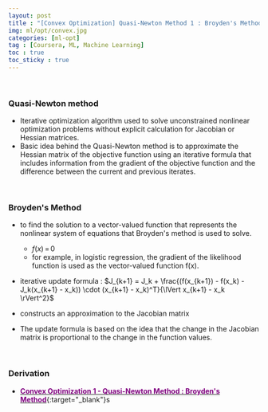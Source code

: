 ```yaml
---
layout: post
title : "[Convex Optimization] Quasi-Newton Method 1 : Broyden's Method"
img: ml/opt/convex.jpg
categories: [ml-opt] 
tag : [Coursera, ML, Machine Learning]
toc : true
toc_sticky : true
---
```

<br/>

### Quasi-Newton method
- Iterative optimization algorithm used to solve unconstrained nonlinear optimization problems without explicit calculation for Jacobian or Hessian matrices. 
- Basic idea behind the Quasi-Newton method is to approximate the Hessian matrix of the objective function using an iterative formula that includes information from the gradient of the objective function and the difference between the current and previous iterates.

<br>

### Broyden's Method 

- to find the solution to a vector-valued function that represents the nonlinear system of equations that Broyden's method is used to solve. 
    - $f(x) \,= \,0$
    - for example, in logistic regression, the gradient of the likelihood function is used as the vector-valued function f(x).

- iterative update formula : $J_{k+1} = J_k + \frac{(f(x_{k+1}) - f(x_k) - J_k(x_{k+1} - x_k)) \cdot (x_{k+1} - x_k)^T}{\lVert x_{k+1} - x_k \rVert^2}$

- constructs an approximation to the Jacobian matrix 
- The update formula is based on the idea that the change in the Jacobian matrix is proportional to the change in the function values.

<br>

### Derivation

- [<span style="color:purple">**Convex Optimization 1 - Quasi-Newton Method : Broyden's Method**</span>](https://drive.google.com/file/d/1bg4O_4jck2AGwa9tO4XqU89ovHq4Kij5/view?usp=share_link){:target="_blank"}s

